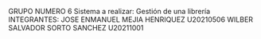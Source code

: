 GRUPO NUMERO 6
Sistema a realizar: Gestión de una librería
INTEGRANTES:
JOSE ENMANUEL MEJIA HENRIQUEZ U20210506
WILBER SALVADOR SORTO SANCHEZ U20211001
